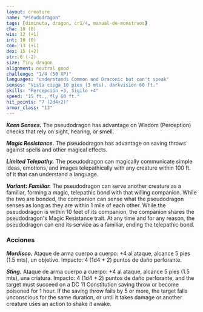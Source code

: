 ```yaml
---
layout: creature
name: "Pseudodragon"
tags: [diminuta, dragon, cr1/4, manual-de-monstruos]
cha: 10 (0)
wis: 12 (+1)
int: 10 (0)
con: 13 (+1)
dex: 15 (+2)
str: 6 (-2)
size: Tiny dragon
alignment: neutral good
challenge: "1/4 (50 XP)"
languages: "understands Common and Draconic but can't speak"
senses: "Vista ciega 10 pies (3 mts), darkvision 60 ft."
skills: "Percepción +3, Sigilo +4"
speed: "15 ft., fly 60 ft."
hit_points: "7 (2d4+2)"
armor_class: "13"
---
```


***Keen Senses.*** The pseudodragon has advantage on Wisdom (Perception) checks that rely on sight, hearing, or smell.

***Magic Resistance.*** The pseudodragon has advantage on saving throws against spells and other magical effects.

***Limited Telepathy.*** The pseudodragon can magically communicate simple ideas, emotions, and images telepathically with any creature within 100 ft. of it that can understand a language.

***Variant: Familiar.*** The pseudodragon can serve another creature as a familiar, forming a magic, telepathic bond with that willing companion. While the two are bonded, the companion can sense what the pseudodragon senses as long as they are within 1 mile of each other. While the pseudodragon is within 10 feet of its companion, the companion shares the pseudodragon's Magic Resistance trait. At any time and for any reason, the pseudodragon can end its service as a familiar, ending the telepathic bond.

### Acciones

***Mordisco.*** Ataque de arma cuerpo a cuerpo: +4 al ataque, alcance 5 pies (1.5 mts), un objetivo. Impacto: 4 (1d4 + 2) puntos de daño perforante.

***Sting.*** Ataque de arma cuerpo a cuerpo: +4 al ataque, alcance 5 pies (1.5 mts), una criatura. Impacto: 4 (1d4 + 2) puntos de daño perforante, and the target must succeed on a DC 11 Constitution saving throw or become poisoned for 1 hour. If the saving throw fails by 5 or more, the target falls unconscious for the same duration, or until it takes damage or another creature uses an action to shake it awake.
